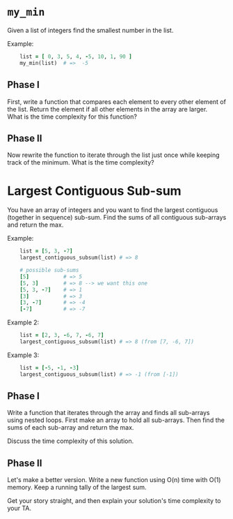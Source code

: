 # `my_min`

Given a list of integers find the smallest number in the list.

Example:

```ruby
    list = [ 0, 3, 5, 4, -5, 10, 1, 90 ]
    my_min(list)  # =>  -5
```

## Phase I  
First, write a function that compares each element to every other element of the list.  Return the element if all other elements in the array are larger.  
What is the time complexity for this function?

## Phase II
Now rewrite the function to iterate through the list just once while keeping
track of the minimum.  What is the time complexity?



# Largest Contiguous Sub-sum

You have an array of integers and you want to find the largest contiguous
(together in sequence) sub-sum. Find the sums of all contiguous sub-arrays and
return the max.

Example:

```ruby
    list = [5, 3, -7]
    largest_contiguous_subsum(list) # => 8

    # possible sub-sums
    [5]           # => 5
    [5, 3]        # => 8 --> we want this one
    [5, 3, -7]    # => 1
    [3]           # => 3
    [3, -7]       # => -4
    [-7]          # => -7
```

Example 2:

```ruby
    list = [2, 3, -6, 7, -6, 7]
    largest_contiguous_subsum(list) # => 8 (from [7, -6, 7])
```

Example 3:

```ruby
    list = [-5, -1, -3]
    largest_contiguous_subsum(list) # => -1 (from [-1])
```

## Phase I
Write a function that iterates through the array and finds all sub-arrays using
nested loops. First make an array to hold all sub-arrays. Then find the
sums of each sub-array and return the max.

Discuss the time complexity of this solution.

## Phase II
Let's make a better version. Write a new function using O(n) time with O(1) memory.
Keep a running tally of the largest sum.

Get your story straight, and then explain your solution's time complexity to your TA.
